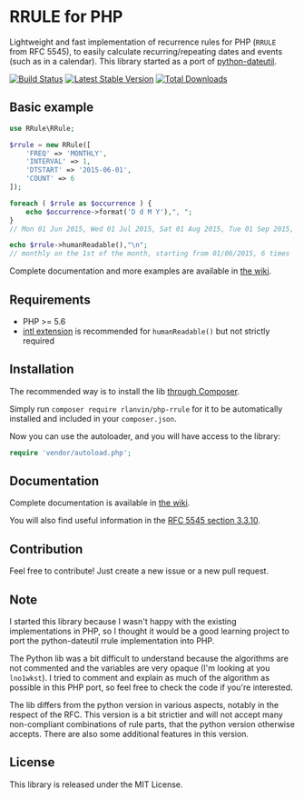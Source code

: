 # RRULE for PHP

Lightweight and fast implementation of recurrence rules for PHP (`RRULE` from RFC 5545), to easily calculate recurring/repeating dates and events (such as in a calendar).
This library started as a port of [python-dateutil](https://labix.org/python-dateutil).

[![Build Status](https://travis-ci.org/rlanvin/php-rrule.svg?branch=master)](https://travis-ci.org/rlanvin/php-rrule)
[![Latest Stable Version](https://poser.pugx.org/rlanvin/php-rrule/v/stable)](https://packagist.org/packages/rlanvin/php-rrule)
[![Total Downloads](https://poser.pugx.org/rlanvin/php-rrule/downloads)](https://packagist.org/packages/rlanvin/php-rrule)

## Basic example

```php
use RRule\RRule;

$rrule = new RRule([
	'FREQ' => 'MONTHLY',
	'INTERVAL' => 1,
	'DTSTART' => '2015-06-01',
	'COUNT' => 6
]);

foreach ( $rrule as $occurrence ) {
	echo $occurrence->format('D d M Y'),", ";
}
// Mon 01 Jun 2015, Wed 01 Jul 2015, Sat 01 Aug 2015, Tue 01 Sep 2015, Thu 01 Oct 2015, Sun 01 Nov 2015

echo $rrule->humanReadable(),"\n";
// monthly on the 1st of the month, starting from 01/06/2015, 6 times
```

Complete documentation and more examples are available in [the wiki](https://github.com/rlanvin/php-rrule/wiki).

## Requirements

- PHP >= 5.6
- [intl extension](http://php.net/manual/en/book.intl.php) is recommended for `humanReadable()` but not strictly required

## Installation

The recommended way is to install the lib [through Composer](http://getcomposer.org/).

Simply run `composer require rlanvin/php-rrule` for it to be automatically installed and included in your `composer.json`.

Now you can use the autoloader, and you will have access to the library:

```php
require 'vendor/autoload.php';
```

## Documentation

Complete documentation is available in [the wiki](https://github.com/rlanvin/php-rrule/wiki).

You will also find useful information in the [RFC 5545 section 3.3.10](https://tools.ietf.org/html/rfc5545#section-3.3.10).

## Contribution

Feel free to contribute! Just create a new issue or a new pull request.

## Note

I started this library because I wasn't happy with the existing implementations
in PHP, so I thought it would be a good learning project to port the
python-dateutil rrule implementation into PHP.

The Python lib was a bit difficult to understand because the algorithms 
are not commented and the variables are very opaque (I'm looking at
you `lno1wkst`). I tried to comment and explain as much of the algorithm as possible
in this PHP port, so feel free to check the code if you're interested.

The lib differs from the python version in various aspects, notably in the 
respect of the RFC. This version is a bit strictier and will not accept many
non-compliant combinations of rule parts, that the python version otherwise accepts.
There are also some additional features in this version.

## License

This library is released under the MIT License.
